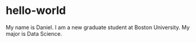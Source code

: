 # hello-world
My name is Daniel. I am a new graduate student at Boston University. My major is Data Science. 
